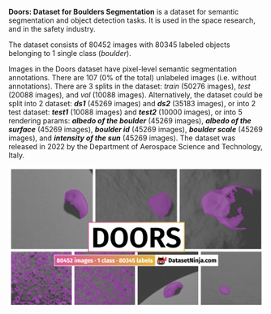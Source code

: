 **Doors: Dataset for Boulders Segmentation** is a dataset for semantic segmentation and object detection tasks. It is used in the space research, and in the safety industry. 

The dataset consists of 80452 images with 80345 labeled objects belonging to 1 single class (*boulder*).

Images in the Doors dataset have pixel-level semantic segmentation annotations. There are 107 (0% of the total) unlabeled images (i.e. without annotations). There are 3 splits in the dataset: *train* (50276 images), *test* (20088 images), and *val* (10088 images). Alternatively, the dataset could be split into 2 dataset: ***ds1*** (45269 images) and ***ds2*** (35183 images), or into 2 test dataset: ***test1*** (10088 images) and ***test2*** (10000 images), or into 5 rendering params: ***albedo of the boulder*** (45269 images), ***albedo of the surface*** (45269 images), ***boulder id*** (45269 images), ***boulder scale*** (45269 images), and ***intensity of the sun*** (45269 images). The dataset was released in 2022 by the Department of Aerospace Science and Technology, Italy.

<img src="https://github.com/dataset-ninja/doors/raw/main/visualizations/poster.png">
